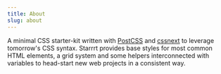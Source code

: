 ```yaml
---
title: About
slug: about
---
```


A minimal CSS starter-kit written with [PostCSS](http://postcss.org/) and [cssnext](http://cssnext.io/) to leverage tomorrow's CSS syntax. Starrrt provides base styles for most common HTML elements, a grid system and some helpers interconnected with variables to head-start new web projects in a consistent way.
